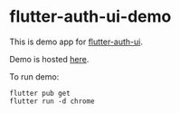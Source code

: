 # flutter-auth-ui-demo

This is demo app for [flutter-auth-ui](https://github.com/polina-c/flutter-auth-ui).

Demo is hosted [here](https://flatter-auth-ui-demo1.codemagic.app/#/).

To run demo:
```
flutter pub get
flutter run -d chrome
```
